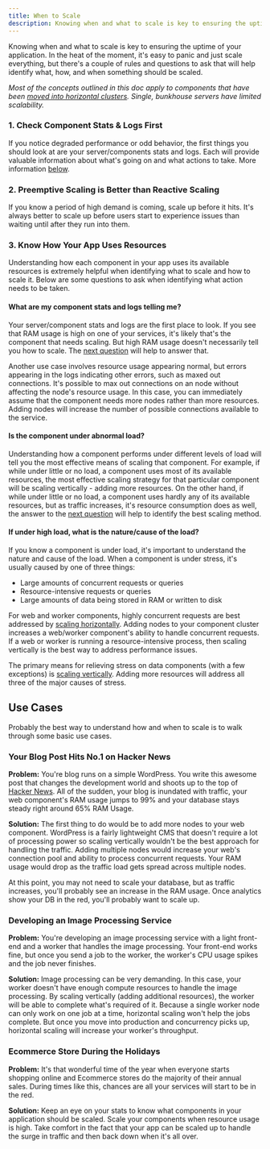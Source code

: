 ```yaml
---
title: When to Scale
description: Knowing when and what to scale is key to ensuring the uptime of your app. These few concepts will guide you in your scaling.
---
```


Knowing when and what to scale is key to ensuring the uptime of your application. In the heat of the moment, it's easy to panic and just scale everything, but there's a couple of rules and questions to ask that will help identify what, how, and when something should be scaled.

*Most of the concepts outlined in this doc apply to components that have been [moved into horizontal clusters](/scaling/moving-components/). Single, bunkhouse servers have limited scalability.*

### 1. Check Component Stats & Logs First
If you notice degraded performance or odd behavior, the first things you should look at are your server/components stats and logs. Each will provide valuable information about what's going on and what actions to take. More information [below](#3-know-how-your-app-uses-resources).

### 2. Preemptive Scaling is Better than Reactive Scaling
If you know a period of high demand is coming, scale up before it hits. It's always better to scale up before users start to experience issues than waiting until after they run into them.

### 3. Know How Your App Uses Resources
Understanding how each component in your app uses its available resources is extremely helpful when identifying what to scale and how to scale it. Below are some questions to ask when identifying what action needs to be taken.

#### What are my component stats and logs telling me?
Your server/component stats and logs are the first place to look. If you see that RAM usage is high on one of your services, it's likely that's the component that needs scaling. But high RAM usage doesn't necessarily tell you how to scale. The [next question](#is-the-component-under-abnormal-load) will help to answer that.

Another use case involves resource usage appearing normal, but errors appearing in the logs indicating other errors, such as maxed out connections. It's possible to max out connections on an node without affecting the node's resource usage. In this case, you can immediately assume that the component needs more nodes rather than more resources. Adding nodes will increase the number of possible connections available to the service.

#### Is the component under abnormal load?
Understanding how a component performs under different levels of load will tell you the most effective means of scaling that component. For example, if while under little or no load, a component uses most of its available resources, the most effective scaling strategy for that particular component will be scaling vertically - adding more resources. On the other hand, if while under little or no load, a component uses hardly any of its available resources, but as traffic increases, it's resource consumption does as well, the answer to the [next question](#if-under-high-load-what-is-the-nature-cause-of-the-load) will help to identify the best scaling method.

#### If under high load, what is the nature/cause of the load?
If you know a component is under load, it's important to understand the nature and cause of the load. When a component is under stress, it's usually caused by one of three things:

- Large amounts of concurrent requests or queries
- Resource-intensive requests or queries
- Large amounts of data being stored in RAM or written to disk

For web and worker components, highly concurrent requests are best addressed by [scaling horizontally](/scaling/scaling-methods/#horizontal-scaling). Adding nodes to your component cluster increases a web/worker component's ability to handle concurrent requests. If a web or worker is running a resource-intensive process, then scaling vertically is the best way to address performance issues.

The primary means for relieving stress on data components (with a few exceptions) is [scaling vertically](/scaling/scaling-methods/#vertical-scaling). Adding more resources will address all three of the major causes of stress.

## Use Cases
Probably the best way to understand how and when to scale is to walk through some basic use cases.

### Your Blog Post Hits No.1 on Hacker News
**Problem:** You're blog runs on a simple WordPress. You write this awesome post that changes the development world and shoots up to the top of [Hacker News](http://news.ycombinator.com/). All of the sudden, your blog is inundated with traffic, your web component's RAM usage jumps to 99% and your database stays steady right around 65% RAM Usage.

**Solution:** The first thing to do would be to add more nodes to your web component. WordPress is a fairly lightweight CMS that doesn't require a lot of processing power so scaling vertically wouldn't be the best approach for handling the traffic. Adding multiple nodes would increase your web's connection pool and ability to process concurrent requests. Your RAM usage would drop as the traffic load gets spread across multiple nodes.

At this point, you may not need to scale your database, but as traffic increases, you'll probably see an increase in the RAM usage. Once analytics show your DB in the red, you'll probably want to scale up.

### Developing an Image Processing Service
**Problem:** You're developing an image processing service with a light front-end and a worker that handles the image processing. Your front-end works fine, but once you send a job to the worker, the worker's CPU usage spikes and the job never finishes.

**Solution:** Image processing can be very demanding. In this case, your worker doesn't have enough compute resources to handle the image processing. By scaling vertically (adding additional resources), the worker will be able to complete what's required of it. Because a single worker node can only work on one job at a time, horizontal scaling won't help the jobs complete. But once you move into production and concurrency picks up, horizontal scaling will increase your worker's throughput.

### Ecommerce Store During the Holidays
**Problem:** It's that wonderful time of the year when everyone starts shopping online and Ecommerce stores do the majority of their annual sales. During times like this, chances are all your services will start to be in the red.

**Solution:** Keep an eye on your stats to know what components in your application should be scaled. Scale your components when resource usage is high. Take comfort in the fact that your app can be scaled up to handle the surge in traffic and then back down when it's all over.
